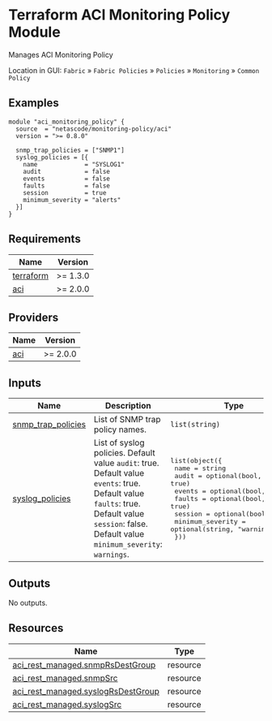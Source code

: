 <!-- BEGIN_TF_DOCS -->
# Terraform ACI Monitoring Policy Module

Manages ACI Monitoring Policy

Location in GUI:
`Fabric` » `Fabric Policies` » `Policies` » `Monitoring` » `Common Policy`

## Examples

```hcl
module "aci_monitoring_policy" {
  source  = "netascode/monitoring-policy/aci"
  version = ">= 0.8.0"

  snmp_trap_policies = ["SNMP1"]
  syslog_policies = [{
    name             = "SYSLOG1"
    audit            = false
    events           = false
    faults           = false
    session          = true
    minimum_severity = "alerts"
  }]
}
```

## Requirements

| Name | Version |
|------|---------|
| <a name="requirement_terraform"></a> [terraform](#requirement\_terraform) | >= 1.3.0 |
| <a name="requirement_aci"></a> [aci](#requirement\_aci) | >= 2.0.0 |

## Providers

| Name | Version |
|------|---------|
| <a name="provider_aci"></a> [aci](#provider\_aci) | >= 2.0.0 |

## Inputs

| Name | Description | Type | Default | Required |
|------|-------------|------|---------|:--------:|
| <a name="input_snmp_trap_policies"></a> [snmp\_trap\_policies](#input\_snmp\_trap\_policies) | List of SNMP trap policy names. | `list(string)` | `[]` | no |
| <a name="input_syslog_policies"></a> [syslog\_policies](#input\_syslog\_policies) | List of syslog policies. Default value `audit`: true. Default value `events`: true. Default value `faults`: true. Default value `session`: false. Default value `minimum_severity`: `warnings`. | <pre>list(object({<br>    name             = string<br>    audit            = optional(bool, true)<br>    events           = optional(bool, true)<br>    faults           = optional(bool, true)<br>    session          = optional(bool, false)<br>    minimum_severity = optional(string, "warnings")<br>  }))</pre> | `[]` | no |

## Outputs

No outputs.

## Resources

| Name | Type |
|------|------|
| [aci_rest_managed.snmpRsDestGroup](https://registry.terraform.io/providers/CiscoDevNet/aci/latest/docs/resources/rest_managed) | resource |
| [aci_rest_managed.snmpSrc](https://registry.terraform.io/providers/CiscoDevNet/aci/latest/docs/resources/rest_managed) | resource |
| [aci_rest_managed.syslogRsDestGroup](https://registry.terraform.io/providers/CiscoDevNet/aci/latest/docs/resources/rest_managed) | resource |
| [aci_rest_managed.syslogSrc](https://registry.terraform.io/providers/CiscoDevNet/aci/latest/docs/resources/rest_managed) | resource |
<!-- END_TF_DOCS -->